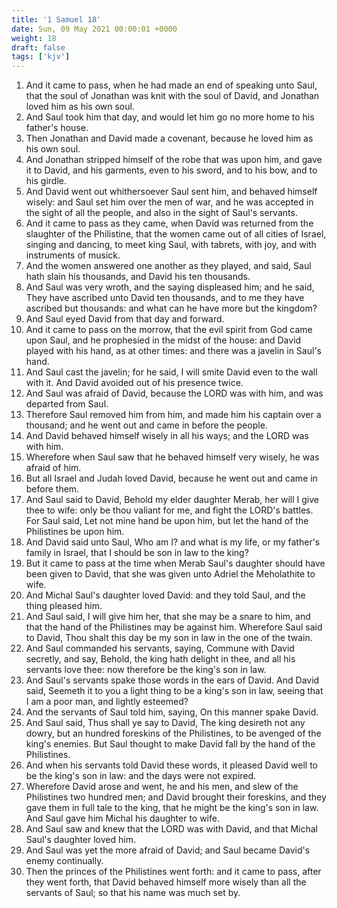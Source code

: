 ```yaml
---
title: '1 Samuel 18'
date: Sun, 09 May 2021 00:00:01 +0000
weight: 18
draft: false
tags: ['kjv'] 
---
```


1. And it came to pass, when he had made an end of speaking unto Saul, that the soul of Jonathan was knit with the soul of David, and Jonathan loved him as his own soul.
2. And Saul took him that day, and would let him go no more home to his father's house.
3. Then Jonathan and David made a covenant, because he loved him as his own soul.
4. And Jonathan stripped himself of the robe that was upon him, and gave it to David, and his garments, even to his sword, and to his bow, and to his girdle.
5. And David went out whithersoever Saul sent him, and behaved himself wisely: and Saul set him over the men of war, and he was accepted in the sight of all the people, and also in the sight of Saul's servants.
6. And it came to pass as they came, when David was returned from the slaughter of the Philistine, that the women came out of all cities of Israel, singing and dancing, to meet king Saul, with tabrets, with joy, and with instruments of musick.
7. And the women answered one another as they played, and said, Saul hath slain his thousands, and David his ten thousands.
8. And Saul was very wroth, and the saying displeased him; and he said, They have ascribed unto David ten thousands, and to me they have ascribed but thousands: and what can he have more but the kingdom?
9. And Saul eyed David from that day and forward.
10. And it came to pass on the morrow, that the evil spirit from God came upon Saul, and he prophesied in the midst of the house: and David played with his hand, as at other times: and there was a javelin in Saul's hand.
11. And Saul cast the javelin; for he said, I will smite David even to the wall with it. And David avoided out of his presence twice.
12. And Saul was afraid of David, because the LORD was with him, and was departed from Saul.
13. Therefore Saul removed him from him, and made him his captain over a thousand; and he went out and came in before the people.
14. And David behaved himself wisely in all his ways; and the LORD was with him.
15. Wherefore when Saul saw that he behaved himself very wisely, he was afraid of him.
16. But all Israel and Judah loved David, because he went out and came in before them.
17. And Saul said to David, Behold my elder daughter Merab, her will I give thee to wife: only be thou valiant for me, and fight the LORD's battles. For Saul said, Let not mine hand be upon him, but let the hand of the Philistines be upon him.
18. And David said unto Saul, Who am I? and what is my life, or my father's family in Israel, that I should be son in law to the king?
19. But it came to pass at the time when Merab Saul's daughter should have been given to David, that she was given unto Adriel the Meholathite to wife.
20. And Michal Saul's daughter loved David: and they told Saul, and the thing pleased him.
21. And Saul said, I will give him her, that she may be a snare to him, and that the hand of the Philistines may be against him. Wherefore Saul said to David, Thou shalt this day be my son in law in the one of the twain.
22. And Saul commanded his servants, saying, Commune with David secretly, and say, Behold, the king hath delight in thee, and all his servants love thee: now therefore be the king's son in law.
23. And Saul's servants spake those words in the ears of David. And David said, Seemeth it to you a light thing to be a king's son in law, seeing that I am a poor man, and lightly esteemed?
24. And the servants of Saul told him, saying, On this manner spake David.
25. And Saul said, Thus shall ye say to David, The king desireth not any dowry, but an hundred foreskins of the Philistines, to be avenged of the king's enemies. But Saul thought to make David fall by the hand of the Philistines.
26. And when his servants told David these words, it pleased David well to be the king's son in law: and the days were not expired.
27. Wherefore David arose and went, he and his men, and slew of the Philistines two hundred men; and David brought their foreskins, and they gave them in full tale to the king, that he might be the king's son in law. And Saul gave him Michal his daughter to wife.
28. And Saul saw and knew that the LORD was with David, and that Michal Saul's daughter loved him.
29. And Saul was yet the more afraid of David; and Saul became David's enemy continually.
30. Then the princes of the Philistines went forth: and it came to pass, after they went forth, that David behaved himself more wisely than all the servants of Saul; so that his name was much set by.
